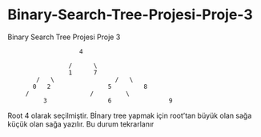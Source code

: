 # Binary-Search-Tree-Projesi-Proje-3
Binary Search Tree Projesi Proje 3

                  		4

             		 /		\
            		 1		7
            /	\				  /	  \
           0   2				5		  8
         /			       /         \	           
			  3			        6		         9
Root 4 olarak seçilmiştir. Bİnary tree yapmak için root’tan büyük olan sağa küçük olan sağa yazılır. Bu durum tekrarlanır

